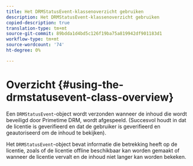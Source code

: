 ```yaml
---
title: Het DRMStatusEvent-klassenoverzicht gebruiken
description: Het DRMStatusEvent-klassenoverzicht gebruiken
copied-description: true
translation-type: tm+mt
source-git-commit: 89bdda1d4bd5c126f19ba75a819942df901183d1
workflow-type: tm+mt
source-wordcount: '74'
ht-degree: 0%

---
```



# Overzicht {#using-the-drmstatusevent-class-overview}

Een `DRMStatusEvent`-object wordt verzonden wanneer de inhoud die wordt beveiligd door Primetime DRM, wordt afgespeeld. (Succesvol houdt in dat de licentie is geverifieerd en dat de gebruiker is geverifieerd en geautoriseerd om de inhoud te bekijken).

Het `DRMStatusEvent`-object bevat informatie die betrekking heeft op de licentie, zoals of de licentie offline beschikbaar kan worden gemaakt of wanneer de licentie vervalt en de inhoud niet langer kan worden bekeken.
